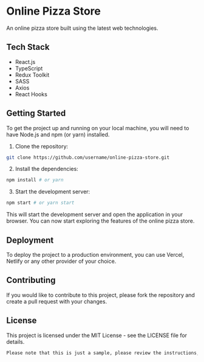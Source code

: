 # Online Pizza Store

An online pizza store built using the latest web technologies.

## Tech Stack
- React.js
- TypeScript
- Redux Toolkit
- SASS
- Axios
- React Hooks

## Getting Started

To get the project up and running on your local machine, you will need to have Node.js and npm (or yarn) installed.

1. Clone the repository:

```sh
git clone https://github.com/username/online-pizza-store.git
```
2. Install the dependencies:
```sh
npm install # or yarn
```

3. Start the development server:
```sh
npm start # or yarn start
```
This will start the development server and open the application in your browser. You can now start exploring the features of the online pizza store.

## Deployment
To deploy the project to a production environment, you can use Vercel, Netlify or any other provider of your choice.

## Contributing
If you would like to contribute to this project, please fork the repository and create a pull request with your changes.

## License
This project is licensed under the MIT License - see the LICENSE file for details.
```sh
Please note that this is just a sample, please review the instructions, add or remove features, or adjust the language as needed for your specific case.
```
